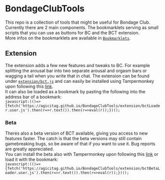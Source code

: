 # BondageClubTools
This repo is a collection of tools that might be useful for Bondage Club. Currently there are 2 main components. The bookmarklets serving as small scripts that you can use as buttons for BC and the BCT extension.  
More infos on the bookmarklets are available in [`Bookmarklets`](bookmarklets).  

## Extension
The extension adds a few new features and tweaks to BC. For example splitting the arousal bar into two separate arousal and orgasm bars or wagging a tail when you write that in chat. The extension can be found under [`extension/bct.js`](extension/bct.js) and can easily be installed using Tampermonkey upon following this [link](https://github.com/agicitag/BondageClubTools/raw/main/extension/bctLoader.user.js).  
It can also be loaded as a bookmark by pasting the following into the address bar of a bookmark:  
`javascript:(()=>{fetch('https://agicitag.github.io/BondageClubTools/extension/bctLoader.user.js').then(r=>r.text()).then(r=>eval(r));})();`

### Beta
Theres also a beta version of BCT available, giving you access to new features faster. The catch is that the beta versions may still contain gamebreaking bugs, so be aware of that if you want to use it. Bug reports are greatly appreciated.  
You can install the beta also with Tampermonkey upon following this [link](https://github.com/agicitag/BondageClubTools/raw/beta/extension/bctBetaLoader.user.js) or load it with the bookmark:  
`javascript:(()=>{fetch('https://agicitag.github.io/BondageClubTools/extension/bctBetaLoader.user.js').then(r=>r.text()).then(r=>eval(r));})();`